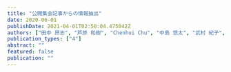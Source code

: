 ```yaml
---
title: "公開集会記事からの情報抽出"
date: 2020-06-01
publishDate: 2021-04-01T02:50:04.475042Z
authors: ["田中 昂志", "芦原 和樹", "Chenhui Chu", "中島 悠太", "武村 紀子", "長原 一", "藤川 隆男"]
publication_types: ["4"]
abstract: ""
featured: false
publication: ""
---
```


